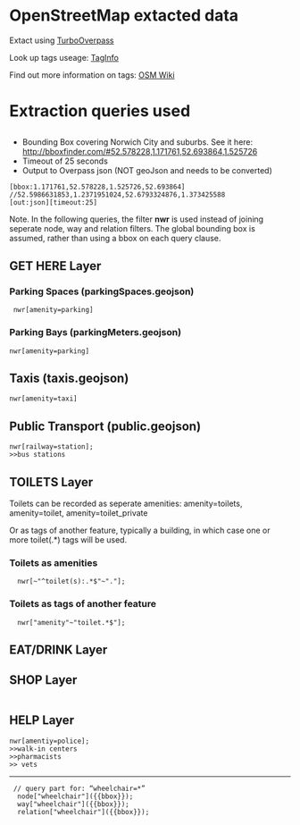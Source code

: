 # OpenStreetMap extacted data

Extact using [TurboOverpass](https://overpass-turbo.eu/ )

Look up tags useage: [TagInfo](https://taginfo.openstreetmap.org/tags)

Find out more information on tags: [OSM Wiki](https://wiki.openstreetmap.org/wiki/Category:Tag_descriptions)

# Extraction queries used

## 
* Bounding Box covering Norwich City and suburbs. See it here: http://bboxfinder.com/#52.578228,1.171761,52.693864,1.525726
* Timeout of 25 seconds
* Output to Overpass json (NOT geoJson and needs to be converted)

`````
[bbox:1.171761,52.578228,1.525726,52.693864]
//52.5986631853,1.2371951024,52.6793324876,1.373425588
[out:json][timeout:25]
`````

Note. In the following queries, the filter **nwr** is used instead of joining seperate node, way and relation filters.
The global bounding box is assumed, rather than using a bbox on each query clause.


## GET HERE Layer
### Parking Spaces (parkingSpaces.geojson)
`````
 nwr[amenity=parking]
`````
### Parking Bays (parkingMeters.geojson)
`````
nwr[amenity=parking]
`````
## Taxis (taxis.geojson)
````
nwr[amenity=taxi]
````

## Public Transport (public.geojson)
````
nwr[railway=station];
>>bus stations
````
## TOILETS Layer
Toilets can be recorded as seperate amenities: 
 amenity=toilets, amenity=toilet, amenity=toilet_private

Or as tags of another feature, typically a building, in which case one or more toilet(.*) tags will be used.

###  Toilets as amenities
`````
  nwr[~"^toilet(s):.*$"~"."];
`````
###  Toilets as tags of another feature
`````
  nwr["amenity"~"toilet.*$"];
`````
## EAT/DRINK Layer

## SHOP Layer
````

````



## HELP Layer
````
nwr[amentiy=police];
>>walk-in centers
>>pharmacists
>> vets
````


---------------------------------

`````
 // query part for: “wheelchair=*”
  node["wheelchair"]({{bbox}});
  way["wheelchair"]({{bbox}});
  relation["wheelchair"]({{bbox}});
  `````